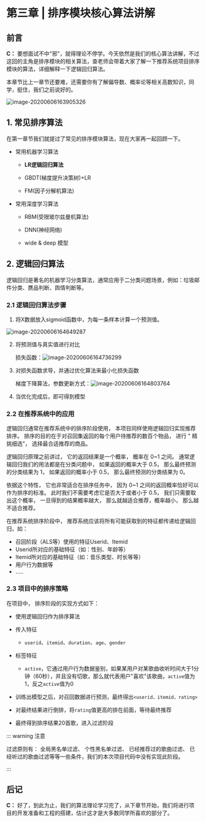 # 第三章 | 排序模块核心算法讲解

## 前言

**C：** 要想面试不中"邪"，就得理论不停学。今天依然是我们的核心算法讲解，不过这回的主角是排序模块的相关算法，查老师会带着大家了解一下推荐系统项目排序模块的算法，详细解释一下逻辑回归算法。

本章节比上一章节还要难，还需要你有了解偏导数、概率论等相关高数知识，同学，挺住，我们之前说好的。

![image-20200606163905326](H:\CHARLES7C_TEACH\查老师的讲义\Charles7cHandouts\docs\bigdata\3_项目核心算法讲解(下).assets\image-20200606163905326.png)

## 1. 常见排序算法

在第一章节我们就提过了常见的排序模块算法，现在大家再一起回顾一下。

- 常用机器学习算法
  - **LR逻辑回归算法** 

  - GBDT(梯度提升决策树)+LR

  - FM(因子分解机算法)

- 常用深度学习算法
  - RBM(受限玻尔兹曼机算法)

  - DNN(神经网络)

  - wide & deep 模型

## 2. 逻辑回归算法

逻辑回归是著名的机器学习分类算法，通常应用于二分类问题场景，例如：垃圾邮件分类、赝品判断、舆情判断等。

### 2.1 逻辑回归算法步骤

1. 将X数据放入sigmoid函数中，为每一条样本计算一个预测值。

![image-20200606164649287](H:\CHARLES7C_TEACH\查老师的讲义\Charles7cHandouts\docs\bigdata\3_项目核心算法讲解(下).assets\image-20200606164649287.png)

2. 将预测值与真实值进行对比

   损失函数：![image-20200606164736299](H:\CHARLES7C_TEACH\查老师的讲义\Charles7cHandouts\docs\bigdata\3_项目核心算法讲解(下).assets\image-20200606164736299.png)

3. 对损失函数求导，并通过优化算法来最小化损失函数

   梯度下降算法，参数更新方式：![image-20200606164803764](H:\CHARLES7C_TEACH\查老师的讲义\Charles7cHandouts\docs\bigdata\3_项目核心算法讲解(下).assets\image-20200606164803764.png)

4. 当优化完成后，即可得到模型

### 2.2 在推荐系统中的应用

逻辑回归通常在推荐系统中的排序阶段使用， 本项目同样使用逻辑回归实现推荐排序。 排序的目的在于对召回集返回的每个用户待推荐的数百个物品， 进行 " 精挑细选"， 选择最合适推荐的商品。

逻辑回归原理之前讲过， 它的返回结果是一个概率， 概率在 0~1 之间。 通常逻辑回归我们的用法都是在分类问题中， 如果返回的概率大于 0.5， 那么最终预测的分类结果为 1， 如果返回的概率小于 0.5， 那么最终预测的分类结果为 0。 

依据这个特性， 它也非常适合在排序任务中， 因为 0~1 之间的返回概率恰好可以作为排序的标准。 此时我们不需要考虑它是否大于或者小于 0.5， 我们只需要取出这个概率， 一旦得到的结果概率越大， 那么就越适合推荐，概率越小， 那么越不适合推荐。  

在推荐系统排序阶段中， 推荐系统应该将所有可能获取到的特征都传递给逻辑回归，如：

- 召回阶段（ALS等）使用的特征Userid、Itemid
- Userid所对应的基础特征（如：性别、年龄等）
- Itemid所对应的基础特征（如：音乐类型、时长等等）
- 用户行为数据等
- .....

### 2.3 项目中的排序策略

在项目中， 排序阶段的实现方式如下： 

- 使用逻辑回归作为排序算法
- 传入特征
  - `userid`、`itemid`、`duration`、`age`、`gender`
- 标签特征
  - `active`，它通过用户行为数据鉴别，如果某用户对某歌曲收听时间大于1分钟（60秒），并且没有切歌，那么就代表用户"喜欢"该歌曲，`active`值为1，反之`active`值为0
  
- 训练出模型之后，对召回数据进行预测，最终得出`<userid，itemid，rating>`
- 对最终结果进行倒排，将`rating`值更高的排在前面，等待最终推荐
- 最终得到排序结果20首歌，进入过滤阶段

::: warning 注意

过滤原则有： 全局黑名单过滤、 个性黑名单过滤、 已经推荐过的歌曲过滤、 已经听过的歌曲过滤等等一些条件，我们的本次项目代码中没有实现此阶段。 

::: 

## 后记

**C：** 好了，到此为止，我们的算法理论学习完了，从下章节开始，我们将进行项目的开发准备和工程的搭建，估计这才是大多数同学所喜欢的部分了。